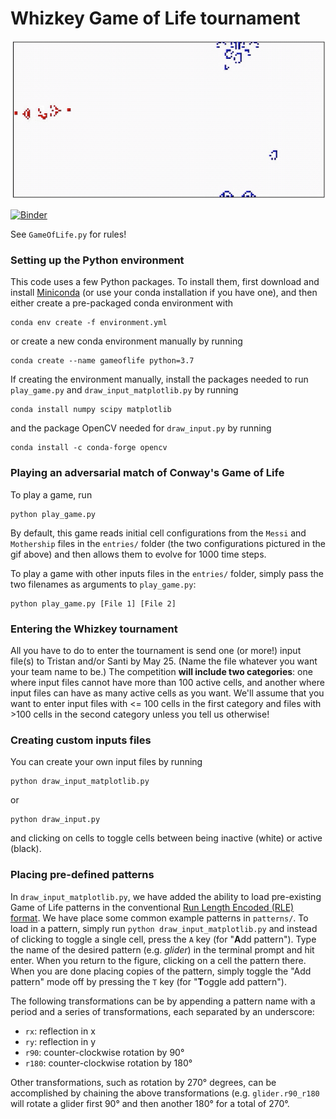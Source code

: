 # Whizkey Game of Life tournament
![Example match of the Adversarial Game of Life](movies/Messi_vs_Mothership/Messi_vs_Mothership.gif)

[![Binder](https://mybinder.org/badge_logo.svg)](https://mybinder.org/v2/gh/thabbott/GameOfLife/master)

See ``GameOfLife.py`` for rules!

### Setting up the Python environment
This code uses a few Python packages. To install them, first download and install [Miniconda](https://docs.conda.io/en/latest/miniconda.html) (or use your conda installation if you have one), and then either create a pre-packaged conda environment with
```shell
conda env create -f environment.yml
```
or create a new conda environment manually by running
```shell
conda create --name gameoflife python=3.7
```
If creating the environment manually, install the packages needed to run ``play_game.py`` and ``draw_input_matplotlib.py`` by running
```shell
conda install numpy scipy matplotlib
```
and the package OpenCV needed for ``draw_input.py`` by running
```shell
conda install -c conda-forge opencv
```

### Playing an adversarial match of Conway's Game of Life
To play a game, run
```shell
python play_game.py
```
By default, this game reads initial cell configurations from the ``Messi`` and ``Mothership`` files in the ``entries/`` folder (the two configurations pictured in the gif above) and then allows them to evolve for 1000 time steps. 

To play a game with other inputs files in the ``entries/`` folder, simply pass the two filenames as arguments to ``play_game.py``:
```shell
python play_game.py [File 1] [File 2]
```

### Entering the Whizkey tournament
All you have to do to enter the tournament is send one (or more!) input file(s) to Tristan and/or Santi by May 25. (Name the file whatever you want your team name to be.) The competition **will include two categories**: one where input files cannot have more than 100 active cells, and another where input files can have as many active cells as you want. We'll assume that you want to enter input files with <= 100 cells in the first category and files with >100 cells in the second category unless you tell us otherwise!

### Creating custom inputs files
You can create your own input files by running
```shell
python draw_input_matplotlib.py
```
or
```shell
python draw_input.py
```
and clicking on cells to toggle cells between being inactive (white) or active (black).

### Placing pre-defined patterns
In ```draw_input_matplotlib.py```, we have added the ability to load pre-existing Game of Life patterns in the conventional [Run Length Encoded (RLE) format](https://www.conwaylife.com/wiki/Run_Length_Encoded). We have place some common example patterns in ``patterns/``. To load in a pattern, simply run ``python draw_input_matplotlib.py`` and instead of clicking to toggle a single cell, press the `A` key (for "**A**dd pattern"). Type the name of the desired pattern (e.g. *glider*) in the terminal prompt and hit enter. When you return to the figure, clicking on a cell the pattern there. When you are done placing copies of the pattern, simply toggle the "Add pattern" mode off by pressing the `T` key (for "**T**oggle add pattern").

The following transformations can be by appending a pattern name with a period and a series of transformations, each separated by an underscore:
- `rx`: reflection in x
- `ry`: reflection in y
- `r90`: counter-clockwise rotation by 90°
- `r180`: counter-clockwise rotation by 180°

Other transformations, such as rotation by 270° degrees, can be accomplished by chaining the above transformations (e.g. `glider.r90_r180` will rotate a glider first 90° and then another 180° for a total of 270°.
